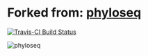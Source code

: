 <link href="http://joey711.github.com/phyloseq/markdown.css" rel="stylesheet"></link>

# Forked from: [phyloseq](http://joey711.github.com/phyloseq/)

[![Travis-CI Build Status](https://travis-ci.org/joey711/phyloseq.svg?branch=master)](https://travis-ci.org/joey711/phyloseq)

![phyloseq](inst/extdata/phyloseq.png)

